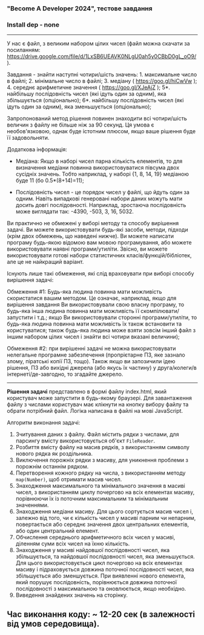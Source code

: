 ### "Become A Developer 2024", тестове завдання

### Install dep - none

<hr>

У нас є файл, з  великим набором цілих чисел (файл можна скачати за посиланням: https://drive.google.com/file/d/1LxSB6UEAVK0NLgU0ah5y0CBbD0gL_oO9/ ).

Завдання - знайти наступні чотири/шість значень:
    1. максимальне число в файлі;
    2. мінімальне число в файлі;
    3. медіану ( https://goo.gl/hiCwVw );
    4. середнє арифметичне значення ( https://goo.gl/XJeAjZ );
    5*. найбільшу послідовність чисел (які ідуть один за одним), яка збільшується (опціонально);
    6*. найбільшу послідовність чисел (які ідуть один за одним), яка зменьшується (опціонально);

Запропонований метод рішення повинен знаходити всі чотири/шість величин з файлу не більше ніж за 90 секунд. Ця умова є необов'язковою, однак буде істотним плюсом, якщо ваше рішення буде її задовольняти.

Додаткова інформація:
- Медіана: Якщо в наборі чисел парна кількість елементів, то для визначення медіани повинна використовуватися півсума двох сусідніх значень. Тобто наприклад, у наборі {1, 8, 14, 19} медіаною буде 11 (бо 0.5*(8+14)=11);

- Послідовність чисел - це порядок чисел у файлі, що йдуть один за одним. Навіть випадкові генеровані набори даних можуть мати досить довгі послідовності. Наприклад, зростаюча послідовність може виглядати так: -4390, -503, 3, 16, 5032.

Ви практично не обмежені у виборі методу та способу вирішення задачі. Ви можете використовувати будь-які засоби, методи, підходи (крім двох обмежень, що наведені нижче). Ви можете написати програму будь-якою відомою вам мовою програмування, або можете використовувати наявні програми/утиліти. Звісно, ви можете використовувати готові набори статистичних класів/функцій/бібліотек, але це не найкращий варіант.

Існують лише такі обмеження, які слід враховувати при виборі способу вирішення задачі:

Обмеження #1:
Будь-яка людина повинна мати можливість скористатися вашим методом. Це означає, наприклад, якщо для вирішення завдання Ви використовували свою власну програму, то будь-яка інша людина повинна мати можливість її скомпілювати/запустити і т.д.; якщо Ви використовували сторонні програми/утиліти, то будь-яка людина повинна мати можливість їх також встановити та користуватися; також будь-яка людина може взяти зовсім інший файл з іншим набором цілих чисел і знайти всі чотири вказані величини);
    
Обмеження #2:
при вирішенні задачі не можна використовувати нелегальне програмне забезпечення (пропрієтарне ПЗ, яке зазнало злому, піратські копії ПЗ, тощо). Також якщо ви запозичили ідею рішення, ПЗ або вихідні джерела (або якусь їх частину) у друга/колеги/в інтернеті/де-завгодно, то згадайте джерело.

<hr>

**Рішення задачі** представлено в формі файлу index.html, який користувач може запустити в будь-якому браузері. Для завантаження файлу з числами користувач має клікнути на кнопку вибору файлу та обрати потрібний файл. Логіка написана в файлі на мові JavaScript. 

Алгоритм виконання задачі:

1. Зчитування даних з файлу. Файл містить рядки з числами, для парсингу вмісту використовується об'єкт `FileReader`.  
2. Розбиття вмісту файлу на масив рядків, з використанням символу нового рядка як роздільника.  
3. Виключення порожніх рядки з масиву, для уникнення проблеми з порожнім останнім рядком. 
4. Перетворення кожного рядку на числа, з використанням методу `map(Number)`, щоб отримати масив чисел.
5. Знаходження максимального та мінімального значення в масиві чисел, з використанням циклу почергово на всіх елементах масиву, порівнюючи їх із поточним максимальним та мінімальним значеннями.  
6. Знаходження медіани масиву. Для цього сортується масив чисел і, залежно від того, чи є кількість чисел у масиві парним чи непарним, повертається або середнє значення двох центральних елементів, або один центральний елемент.  
7. Обчислення середнього арифметичного всіх чисел у масиві, діленням суми всіх чисел на їхню кількість.
8. Знаходження у масиві найдовшої послідовності чисел, яка збільшується, та найдовшої послідовності чисел, яка зменьшується. Для цього використовується цикл почергово на всіх елементах масиву і підраховується довжина поточної послідовності чисел, яка збільшується або зменшується. При виявленні нового елемента, який порушує послідовність, порівнюється довжина поточної послідовності з максимальною та оновлюється, якщо необхідно.  
9. Виведення знайдених значень на сторінку.

## Час виконання коду: ~ 12-20 сек (в залежності від умов середовища).
